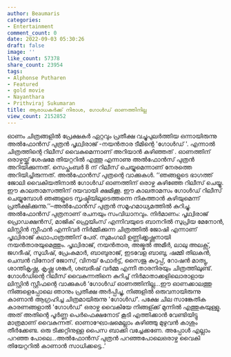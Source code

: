 ```yaml
---
author: Beaumaris
categories:
- Entertainment
comment_count: 0
date: 2022-09-03 05:30:26
draft: false
image: ''
like_count: 57378
share_count: 23954
tags:
- Alphonse Putharen
- Featured
- gold movie
- Nayanthara
- Prithviraj Sukumaran
title: ആരാധകർക്ക് നിരാശ, ഗോൾഡ് ഓണത്തിനില്ല
view_count: 2152852
---
```


ഓണം ചിത്രങ്ങളിൽ പ്രേക്ഷകർ ഏറ്റവും പ്രതീക്ഷ വച്ചുപുലർത്തിയ ഒന്നായിരുന്നു അൽഫോൻസ് പുത്രൻ പൃഥ്വിരാജ് -നയൻ‌താര ടീമിന്റെ 'ഗോൾഡ് '. എന്നാൽ ചിത്രത്തിന്റെ റിലീസ് വൈകുമെന്നാണ് അറിയാൻ കഴിഞ്ഞത് . ഓണത്തിന് ഒരാഴ്ചയ്ക്ക് ശേഷമേ തിയറ്ററിൽ എത്തൂ എന്നാണു അൽഫോൻസ് പുത്രൻ അറിയിക്കുന്നത്. സെപ്തംബർ 8 ന് റിലീസ് ചെയ്യുമെന്നാണ് നേരത്തെ അറിയിച്ചിരുന്നത്. അൽഫോൻസ് പുത്രന്റെ വാക്കുകൾ. ‘‘ഞങ്ങളുടെ ഭാഗത്ത് ജോലി വൈകിയതിനാൽ ഗോൾഡ് ഓണത്തിന് ഒരാഴ്ച കഴിഞ്ഞേ റിലീസ് ചെയ്യൂ. ഈ കാലതാമസത്തിന് ദയവായി ക്ഷമിക്കൂ. ഈ കാലതാമസം ഗോൾഡ് റിലീസ് ചെയ്യുമ്പോൾ ഞങ്ങളുടെ സൃഷ്ടിയിലൂടെത്തന്നെ നികത്താൻ കഴിയുമെന്ന് പ്രതീക്ഷിക്കുന്നു.’’–അൽഫോൻസ് പുത്രൻ സമൂഹമാധ്യമത്തിൽ കുറിച്ചു. അൽഫോൻസ് പുത്രനാണ് രചനയും സംവിധാനവും. നിർമാണം: പൃഥ്വിരാജ് പ്രൊഡക്ഷൻസ്, മാജിക് ഫ്രെയിംസ് എന്നിവയുടെ ബാനറിൽ സുപ്രിയ മേനോൻ, ലിസ്റ്റിൻ സ്റ്റീഫൻ എന്നിവർ നിർമ്മിക്കുന്ന ചിത്രത്തിൽ ജോഷി എന്നാണ് പൃഥ്വിരാജ് കഥാപാത്രത്തിന് പേര്. സുമംഗലി ഉണ്ണിക്കൃഷ്ണനായി നയൻതാരയുമെത്തും. പൃഥ്വിരാജ്, നയൻ‌താര, അജ്മൽ അമീർ, ലാലു അലക്സ്, ജഗദീഷ്, സുധീഷ്, പ്രേംകുമാർ, ബാബുരാജ്, ഇടവേള ബാബു, ഷമ്മി തിലകൻ, ചെമ്പൻ വിനോദ് ജോസ്, വിനയ് ഫോർട്ട്, സൈജു കുറുപ്പ്, റോഷൻ മാത്യു, ശാന്തികൃഷ്ണ, കൃഷ്ണ ശങ്കർ, ശബരീഷ് വർമ്മ എന്നീ താരനിരയും ചിത്രത്തിലുണ്ട്. ഗോൾഡിന്റെ റിലീസ് വൈകുന്നതിനെ കുറിച്ച് നിർമാതാക്കളിലൊരാളായ ലിസ്റ്റിന്‍ സ്റ്റീഫന്റെ വാക്കുകൾ ‘ഗോൾഡ് ഓണത്തിനില്ല...ഈ ഓണക്കാലത്തു നിങ്ങളെപ്പോലെ ഞാനും പ്രതീക്ഷ അർപ്പിച്ചു, നിങ്ങളിൽ ഒരുവനായിരുന്നു കാണാൻ ആഗ്രഹിച്ച ചിത്രമായിരുന്നു 'ഗോൾഡ്'. പക്ഷേ ചില സാങ്കേതിക കാരണങ്ങളാൽ 'ഗോൾഡ്' ഒരാഴ്ച വൈകിയേ നിങ്ങള്ക്ക് മുന്നിൽ എത്തുകയുള്ളു. അത് അതിന്റെ പൂർണ്ണ പെർഫെക്ഷനോട് കൂടി എത്തിക്കാൻ വേണ്ടിയിട്ടു മാത്രമാണ് വൈകുന്നത്. ഓണാഘോഷമെല്ലാം കഴിഞ്ഞു മുഴുവൻ കാശും തീർക്കേണ്ട. ഒരു ടിക്കറ്റിനുള്ള പൈസ ബാക്കി വച്ചേക്കണേ. അപ്പോൾ എല്ലാം പറഞ്ഞ പോലെ...അൽഫോൻസ് പുത്രൻ പറഞ്ഞപോലെഒരാഴ്ച വൈകി തിയേറ്ററിൽ കാണാൻ സാധിക്കട്ടെ..’
